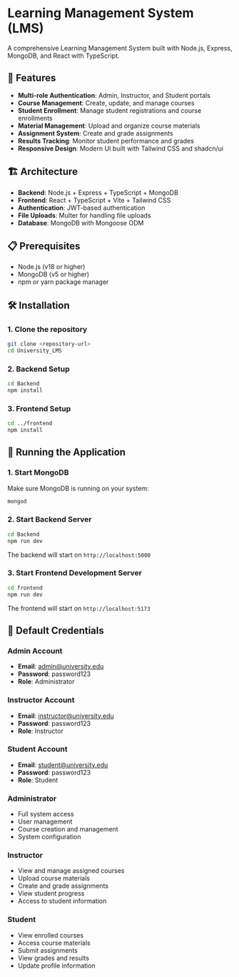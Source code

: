 # Learning Management System (LMS)

A comprehensive Learning Management System built with Node.js, Express, MongoDB, and React with TypeScript.

## 🚀 Features

- **Multi-role Authentication**: Admin, Instructor, and Student portals
- **Course Management**: Create, update, and manage courses
- **Student Enrollment**: Manage student registrations and course enrollments
- **Material Management**: Upload and organize course materials
- **Assignment System**: Create and grade assignments
- **Results Tracking**: Monitor student performance and grades
- **Responsive Design**: Modern UI built with Tailwind CSS and shadcn/ui

## 🏗️ Architecture

- **Backend**: Node.js + Express + TypeScript + MongoDB
- **Frontend**: React + TypeScript + Vite + Tailwind CSS
- **Authentication**: JWT-based authentication
- **File Uploads**: Multer for handling file uploads
- **Database**: MongoDB with Mongoose ODM

## 📋 Prerequisites

- Node.js (v18 or higher)
- MongoDB (v5 or higher)
- npm or yarn package manager

## 🛠️ Installation

### 1. Clone the repository

```bash
git clone <repository-url>
cd University_LMS
```

### 2. Backend Setup

```bash
cd Backend
npm install
```



### 3. Frontend Setup

```bash
cd ../frontend
npm install
```


## 🚀 Running the Application

### 1. Start MongoDB

Make sure MongoDB is running on your system:

```bash
mongod
```

### 2. Start Backend Server

```bash
cd Backend
npm run dev
```

The backend will start on `http://localhost:5000`

### 3. Start Frontend Development Server

```bash
cd frontend
npm run dev
```

The frontend will start on `http://localhost:5173`

## 🔐 Default Credentials

### Admin Account

- **Email**: admin@university.edu
- **Password**: password123
- **Role**: Administrator

### Instructor Account

- **Email**: instructor@university.edu
- **Password**: password123
- **Role**: Instructor

### Student Account

- **Email**: student@university.edu
- **Password**: password123
- **Role**: Student



### Administrator

- Full system access
- User management
- Course creation and management
- System configuration

### Instructor

- View and manage assigned courses
- Upload course materials
- Create and grade assignments
- View student progress
- Access to student information

### Student

- View enrolled courses
- Access course materials
- Submit assignments
- View grades and results
- Update profile information


